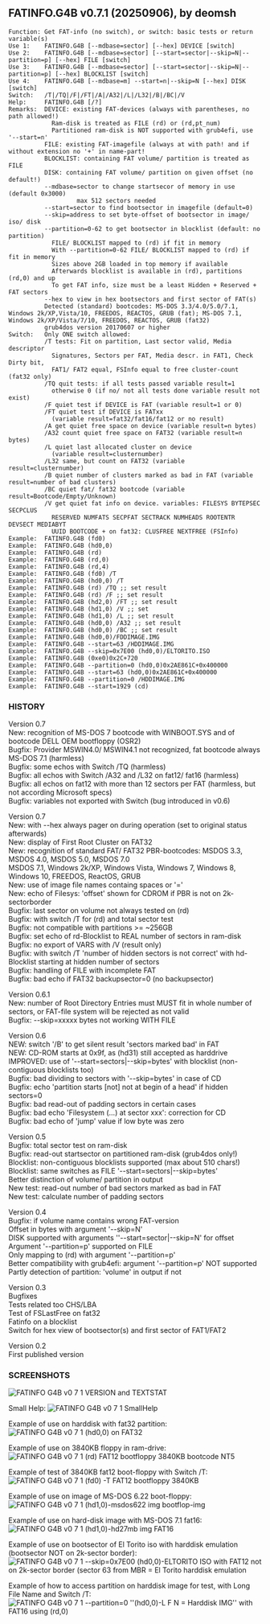 ## FATINFO.G4B v0.7.1 (20250906), by deomsh
<pre><code>Function: Get FAT-info (no switch), or switch: basic tests or return variable(s)
Use 1:    FATINFO.G4B [--mdbase=sector] [--hex] DEVICE [switch]
Use 2:    FATINFO.G4B [--mdbase=sector] [--start=sector|--skip=N|--partition=p] [--hex] FILE [switch]
Use 3:    FATINFO.G4B [--mdbase=sector] [--start=sector|--skip=N|--partition=p] [--hex] BLOCKLIST [switch]
Use 4:    FATINFO.G4B [--mdbase=m] --start=n|--skip=N [--hex] DISK [switch]
Switch:   /T|/TQ|/F|/FT|/A|/A32|/L|/L32|/B|/BC|/V
Help:     FATINFO.G4B [/?]
Remarks:  DEVICE: existing FAT-devices (always with parentheses, no path allowed!)
            Ram-disk is treated as FILE (rd) or (rd,pt_num)
            Partitioned ram-disk is NOT supported with grub4efi, use '--start=n'
          FILE: existing FAT-imagefile (always at with path! and if without extension no '+' in name-part!
          BLOCKLIST: containing FAT volume/ partition is treated as FILE
          DISK: containing FAT volume/ partition on given offset (no default!)
          --mdbase=sector to change startsecor of memory in use (default 0x3000)
                   max 512 sectors needed
          --start=sector to find bootsector in imagefile (default=0)
          --skip=address to set byte-offset of bootsector in image/ iso/ disk
          --partition=0-62 to get bootsector in blocklist (default: no partition)
            FILE/ BLOCKLIST mapped to (rd) if fit in memory
            With --partition=0-62 FILE/ BLOCKLIST mapped to (rd) if fit in memory
            Sizes above 2GB loaded in top memory if available
            Afterwards blocklist is available in (rd), partitions (rd,0) and up
            To get FAT info, size must be a least Hidden + Reserved + FAT sectors
          --hex to view in hex bootsectors and first sector of FAT(s)
          Detected (standard) bootcodes: MS-DOS 3.3/4.0/5.0/7.1, Windows 2k/XP,Vista/10, FREEDOS, REACTOS, GRUB (fat); MS-DOS 7.1, Windows 2k/XP/Vista/7/10, FREEDOS, REACTOS, GRUB (fat32)
          grub4dos version 20170607 or higher
Switch:   Only ONE switch allowed:
          /T tests: Fit on partition, Last sector valid, Media descriptor
            Signatures, Sectors per FAT, Media descr. in FAT1, Check Dirty bit,
            FAT1/ FAT2 equal, FSInfo equal to free cluster-count (fat32 only)
          /TQ quit tests: if all tests passed variable result=1
            otherwise 0 (if no/ not all tests done variable result not exist)
          /F quiet test if DEVICE is FAT (variable result=1 or 0)
          /FT quiet test if DEVICE is FATxx
            (variable result=fat32/fat16/fat12 or no result)
          /A get quiet free space on device (variable result=n bytes)
          /A32 count quiet free space on FAT32 (variable result=n bytes)
          /L quiet last allocated cluster on device
            (variable result=clusternumber)
          /L32 same, but count on FAT32 (variable result=clusternumber)
          /B quiet number of clusters marked as bad in FAT (variable result=number of bad clusters)
          /BC quiet fat/ fat32 bootcode (variable result=Bootcode/Empty/Unknown)
          /V get quiet fat info on device. variables: FILESYS BYTEPSEC SECPCLUS
            RESERVED NUMFATS SECPFAT SECTRACK NUMHEADS ROOTENTR DEVSECT MEDIABYT
            UUID BOOTCODE + on fat32: CLUSFREE NEXTFREE (FSInfo)
Example:  FATINFO.G4B (fd0)
Example:  FATINFO.G4B (hd0,0)
Example:  FATINFO.G4B (rd)
Example:  FATINFO.G4B (rd,0)
Example:  FATINFO.G4B (rd,4)
Example:  FATINFO.G4B (fd0) /T
Example:  FATINFO.G4B (hd0,0) /T
Example:  FATINFO.G4B (rd) /TQ ;; set result
Example:  FATINFO.G4B (rd) /F ;; set result
Example:  FATINFO.G4B (hd2,0) /FT ;; set result
Example:  FATINFO.G4B (hd1,0) /V ;; set
Example:  FATINFO.G4B (hd1,0) /L ;; set result
Example:  FATINFO.G4B (hd0,0) /A32 ;; set result
Example:  FATINFO.G4B (hd0,0) /BC ;; set result
Example:  FATINFO.G4B (hd0,0)/FDDIMAGE.IMG
Example:  FATINFO.G4B --start=63 /HDDIMAGE.IMG
Example:  FATINFO.G4B --skip=0x7E00 (hd0,0)/ELTORITO.ISO
Example:  FATINFO.G4B (0xe0)0x2C+720
Example:  FATINFO.G4B --partition=0 (hd0,0)0x2AE861C+0x400000
Example:  FATINFO.G4B --start=63 (hd0,0)0x2AE861C+0x400000
Example:  FATINFO.G4B --partition=0 /HDDIMAGE.IMG
Example:  FATINFO.G4B --start=1929 (cd)</code></pre>    

### HISTORY
Version 0.7  
New: recognition of MS-DOS 7 bootcode with WINBOOT.SYS and of bootcode DELL OEM bootfloppy (OSR2)  
Bugfix: Provider MSWIN4.0/ MSWIN4.1 not recognized, fat bootcode always MS-DOS 7.1 (harmless)  
Bugfix: some echos with Switch /TQ (harmless)  
Bugfix: all echos with Switch /A32 and /L32 on fat12/ fat16 (harmless)  
Bugfix: all echos on fat12 with more than 12 sectors per FAT (harmless, but not according Microsoft specs)  
Bugfix: variables not exported with Switch (bug introduced in v0.6)  

Version 0.7  
New: with --hex always pager on during operation (set to original status afterwards)  
New: display of First Root Cluster on FAT32  
New: recognition of standard FAT/ FAT32 PBR-bootcodes: MSDOS 3.3, MSDOS 4.0, MSDOS 5.0, MSDOS 7.0  
     MSDOS 7.1, Windows 2k/XP, Windows Vista, Windows 7, Windows 8, Windows 10, FREEDOS, ReactOS, GRUB  
New: use of image file names containg spaces or '='  
New: echo of Filesys: 'offset' shown for CDROM if PBR is not on 2k-sectorborder  
Bugfix: last sector on volume not always tested on (rd)  
Bugfix: with switch /T for (rd) and total sector test  
Bugfix: not compatible with partitions >= ~256GB  
Bugfix: set echo of rd-Blocklist to REAL number of sectors in ram-disk  
Bugfix: no export of VARS with /V (result only)  
Bugfix: with switch /T 'number of hidden sectors is not correct' with hd-Blocklist starting at hidden number of sectors  
Bugfix: handling of FILE with incomplete FAT  
Bugfix: bad echo if FAT32 backupsector=0 (no backupsector)  

Version 0.6.1  
New: number of Root Directory Entries must MUST fit in whole number of sectors, or FAT-file system will be rejected as not valid  
Bugfix: --skip=xxxxx bytes not working WITH FILE  

Version 0.6  
NEW: switch '/B' to get silent result 'sectors marked bad' in FAT  
NEW: CD-ROM starts at 0x9f, as (hd31) still accepted as harddrive  
IMPROVED: use of '--start=sectors|--skip=bytes' with blocklist (non-contiguous blocklists too)  
Bugfix: bad dividing to sectors with '--skip=bytes' in case of CD  
Bugfix: echo 'partition starts [not] not at begin of a head' if hidden sectors=0  
Bugfix: bad read-out of padding sectors in certain cases  
Bugfix: bad echo 'Filesystem (...) at sector xxx': correction for CD  
Bugfix: bad echo of 'jump' value if low byte was zero  

Version 0.5  
Bugfix: total sector test on ram-disk  
Bugfix: read-out startsector on partitioned ram-disk (grub4dos only!)  
Blocklist: non-contiguous blocklists supported (max about 510 chars!)  
Blocklist: same switches as FILE '--start=sectors|--skip=bytes'  
Better distinction of volume/ partition in output  
New test: read-out number of bad sectors marked as bad in FAT  
New test: calculate number of padding sectors  

Version 0.4  
Bugfix: if volume name contains wrong FAT-version  
Offset in bytes with argument '--skip=N'  
DISK supported with arguments ''--start=sector|--skip=N' for offset  
Argument '--partition=p' supported on FILE  
Only mapping to (rd) with argument '--partition=p'  
Better compatibility with grub4efi: argument '--partition=p' NOT supported  
Partly detection of partition: 'volume' in output if not  

Version 0.3  
Bugfixes  
Tests related too CHS/LBA  
Test of FSLastFree on fat32  
Fatinfo on a blocklist  
Switch for hex view of bootsector(s) and first sector of FAT1/FAT2  

Version 0.2  
First published version  

### SCREENSHOTS
![FATINFO G4B v0 7 1 VERSION and TEXTSTAT](https://github.com/user-attachments/assets/47d1e2ca-7f2c-4d8a-a60d-834f53d803d1)

Small Help:
![FATINFO G4B v0 7 1 SmallHelp](https://github.com/user-attachments/assets/8f5fe603-e052-4338-a1d6-51b362d4fb30)

Example of use on harddisk with fat32 partition:
![FATINFO G4B v0 7 1 (hd0,0) on FAT32](https://github.com/user-attachments/assets/680af836-11c6-4f8d-89fb-acb93af2f13a)

Example of use on 3840KB floppy in ram-drive:
![FATINFO G4B v0 7 1 (rd) FAT12 bootfloppy 3840KB bootcode NT5](https://github.com/user-attachments/assets/d4583531-8b42-45e8-b604-4837686c7b2c)

Example of test of 3840KB fat12 boot-floppy with Switch /T:
![FATINFO G4B v0 7 1 (fd0) -T FAT12 bootfloppy 3840KB](https://github.com/user-attachments/assets/f65e8707-7584-4669-a66d-e7ce10195960)

Example of use on image of MS-DOS 6.22 boot-floppy:
![FATINFO G4B v0 7 1 (hd1,0)-msdos622 img bootflop-img](https://github.com/user-attachments/assets/51b74072-96ea-4674-92a8-ad0a1003e493)

Example of use on hard-disk image with MS-DOS 7.1 fat16:
![FATINFO G4B v0 7 1 (hd1,0)-hd27mb img FAT16](https://github.com/user-attachments/assets/6d2d84d5-f2cb-483c-923a-30b5267fceed)

Example of use on bootsector of El Torito iso with harddisk emulation (bootsector NOT on 2k-sector border):
![FATINFO G4B v0 7 1 --skip=0x7E00 (hd0,0)-ELTORITO ISO with FAT12 not on 2k-sector border (sector 63 from MBR = El Torito harddisk emulation](https://github.com/user-attachments/assets/d44aa566-0f1c-4dd6-bc4a-732e8030ffd9)

Example of how to access partition on harddisk image for test, with Long File Name and Switch /T:
![FATINFO G4B v0 7 1 --partition=0 ''(hd0,0)-L F N = Harddisk IMG'' with FAT16 using (rd,0)](https://github.com/user-attachments/assets/89495428-005f-4bf3-adeb-689f4d0a55f5)

